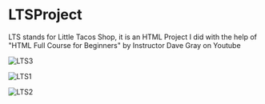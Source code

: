# LTSProject
LTS stands for Little Tacos Shop, it is an HTML Project I did with the help of "HTML Full Course for Beginners" by Instructor Dave Gray on Youtube 

![LTS3](https://github.com/jwben1/LTSProject/assets/132217074/edc7a2af-9ac8-4f17-a50c-393aee92f5c7)

![LTS1](https://github.com/jwben1/LTSProject/assets/132217074/7c4a7a73-a437-4f50-80bb-af43bc198c2b)

![LTS2](https://github.com/jwben1/LTSProject/assets/132217074/3bf35b12-3f2f-4d75-a14b-0a0e84cfa71f)
